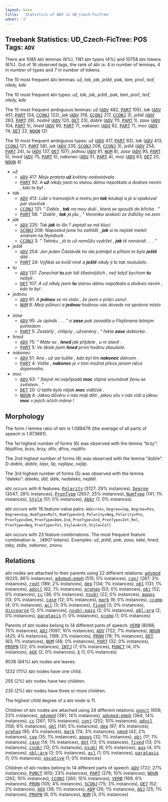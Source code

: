 ```yaml
---
layout: base
title:  'Statistics of ADV in UD_Czech-FicTree'
udver: '2'
---
```


## Treebank Statistics: UD_Czech-FicTree: POS Tags: `ADV`

There are 1085 `ADV` lemmas (8%), 1181 `ADV` types (4%) and 10758 `ADV` tokens (6%).
Out of 16 observed tags, the rank of `ADV` is: 4 in number of lemmas, 4 in number of types and 7 in number of tokens.

The 10 most frequent `ADV` lemmas: <em>už, tak, jak, ještě, pak, tam, proč, teď, nikdy, kde</em>

The 10 most frequent `ADV` types:  <em>už, tak, jak, ještě, pak, tam, proč, teď, nikdy, kde</em>

The 10 most frequent ambiguous lemmas: <em>už</em> (<tt><a href="cs_fictree-pos-ADV.html">ADV</a></tt> 482, <tt><a href="cs_fictree-pos-PART.html">PART</a></tt> 105), <em>tak</em> (<tt><a href="cs_fictree-pos-ADV.html">ADV</a></tt> 451, <tt><a href="cs_fictree-pos-PART.html">PART</a></tt> 124, <tt><a href="cs_fictree-pos-CCONJ.html">CCONJ</a></tt> 122), <em>jak</em> (<tt><a href="cs_fictree-pos-ADV.html">ADV</a></tt> 319, <tt><a href="cs_fictree-pos-SCONJ.html">SCONJ</a></tt> 217, <tt><a href="cs_fictree-pos-CCONJ.html">CCONJ</a></tt> 3), <em>ještě</em> (<tt><a href="cs_fictree-pos-ADV.html">ADV</a></tt> 283, <tt><a href="cs_fictree-pos-PART.html">PART</a></tt> 28), <em>hodně</em> (<tt><a href="cs_fictree-pos-ADV.html">ADV</a></tt> 120, <tt><a href="cs_fictree-pos-DET.html">DET</a></tt> 23), <em>dobře</em> (<tt><a href="cs_fictree-pos-ADV.html">ADV</a></tt> 111, <tt><a href="cs_fictree-pos-PART.html">PART</a></tt> 1), <em>zase</em> (<tt><a href="cs_fictree-pos-ADV.html">ADV</a></tt> 104, <tt><a href="cs_fictree-pos-PART.html">PART</a></tt> 5), <em>hned</em> (<tt><a href="cs_fictree-pos-ADV.html">ADV</a></tt> 90, <tt><a href="cs_fictree-pos-PART.html">PART</a></tt> 7), <em>nakonec</em> (<tt><a href="cs_fictree-pos-ADV.html">ADV</a></tt> 82, <tt><a href="cs_fictree-pos-PART.html">PART</a></tt> 7), <em>moc</em> (<tt><a href="cs_fictree-pos-ADV.html">ADV</a></tt> 74, <tt><a href="cs_fictree-pos-DET.html">DET</a></tt> 22, <tt><a href="cs_fictree-pos-NOUN.html">NOUN</a></tt> 12)

The 10 most frequent ambiguous types:  <em>už</em> (<tt><a href="cs_fictree-pos-ADV.html">ADV</a></tt> 417, <tt><a href="cs_fictree-pos-PART.html">PART</a></tt> 92), <em>tak</em> (<tt><a href="cs_fictree-pos-ADV.html">ADV</a></tt> 413, <tt><a href="cs_fictree-pos-CCONJ.html">CCONJ</a></tt> 121, <tt><a href="cs_fictree-pos-PART.html">PART</a></tt> 58), <em>jak</em> (<tt><a href="cs_fictree-pos-ADV.html">ADV</a></tt> 235, <tt><a href="cs_fictree-pos-SCONJ.html">SCONJ</a></tt> 206, <tt><a href="cs_fictree-pos-CCONJ.html">CCONJ</a></tt> 3), <em>ještě</em> (<tt><a href="cs_fictree-pos-ADV.html">ADV</a></tt> 254, <tt><a href="cs_fictree-pos-PART.html">PART</a></tt> 24), <em>tu</em> (<tt><a href="cs_fictree-pos-ADV.html">ADV</a></tt> 137, <tt><a href="cs_fictree-pos-DET.html">DET</a></tt> 107), <em>jednou</em> (<tt><a href="cs_fictree-pos-ADV.html">ADV</a></tt> 81, <tt><a href="cs_fictree-pos-NUM.html">NUM</a></tt> 8), <em>zase</em> (<tt><a href="cs_fictree-pos-ADV.html">ADV</a></tt> 95, <tt><a href="cs_fictree-pos-PART.html">PART</a></tt> 5), <em>hned</em> (<tt><a href="cs_fictree-pos-ADV.html">ADV</a></tt> 75, <tt><a href="cs_fictree-pos-PART.html">PART</a></tt> 5), <em>nakonec</em> (<tt><a href="cs_fictree-pos-ADV.html">ADV</a></tt> 51, <tt><a href="cs_fictree-pos-PART.html">PART</a></tt> 4), <em>moc</em> (<tt><a href="cs_fictree-pos-ADV.html">ADV</a></tt> 63, <tt><a href="cs_fictree-pos-DET.html">DET</a></tt> 20, <tt><a href="cs_fictree-pos-NOUN.html">NOUN</a></tt> 4)


* <em>už</em>
  * <tt><a href="cs_fictree-pos-ADV.html">ADV</a></tt> 417: <em>Moje prateta <b>už</b> květiny nedostávala .</em>
  * <tt><a href="cs_fictree-pos-PART.html">PART</a></tt> 92: <em>A <b>už</b> nikdy jsem tu starou dámu nepotkala a dodnes nevím , kdo to byl .</em>
* <em>tak</em>
  * <tt><a href="cs_fictree-pos-ADV.html">ADV</a></tt> 413: <em>Lidé v tramvajích a metru jen <b>tak</b> koukají a já si opakoval pár slovíček .</em>
  * <tt><a href="cs_fictree-pos-CCONJ.html">CCONJ</a></tt> 121: <em>" Dobře , <b>tak</b> na mou duši , která se spouští do břicha . "</em>
  * <tt><a href="cs_fictree-pos-PART.html">PART</a></tt> 58: <em>" Dobře , <b>tak</b> já jdu , " Veronika seskočí ze židličky na zem .</em>
* <em>jak</em>
  * <tt><a href="cs_fictree-pos-ADV.html">ADV</a></tt> 235: <em>Tak <b>jak</b> to šlo ? zeptali se mě kluci .</em>
  * <tt><a href="cs_fictree-pos-SCONJ.html">SCONJ</a></tt> 206: <em>Naposled jsme ho zahlídli , <b>jak</b> si to nejistě metelí směrem na Nymburk .</em>
  * <tt><a href="cs_fictree-pos-CCONJ.html">CCONJ</a></tt> 3: <em>" Tatínku , já to už nemůžu vydržet , <b>jak</b> tě nenávidí . . . "</em>
* <em>ještě</em>
  * <tt><a href="cs_fictree-pos-ADV.html">ADV</a></tt> 254: <em>Jen jeden Čáslavák ho ale potrápil a přitom to bylo <b>ještě</b> dítě .</em>
  * <tt><a href="cs_fictree-pos-PART.html">PART</a></tt> 24: <em>Vyfikla se kvůli mně a <b>ještě</b> nikdy jí to tak neslušelo .</em>
* <em>tu</em>
  * <tt><a href="cs_fictree-pos-ADV.html">ADV</a></tt> 137: <em>Zanechat <b>tu</b> pár lidí šťastnějších , než když bychom <b>tu</b> nebyli .</em>
  * <tt><a href="cs_fictree-pos-DET.html">DET</a></tt> 107: <em>A už nikdy jsem <b>tu</b> starou dámu nepotkala a dodnes nevím , kdo to byl .</em>
* <em>jednou</em>
  * <tt><a href="cs_fictree-pos-ADV.html">ADV</a></tt> 81: <em>A <b>jednou</b> se mi stalo , že jsem v práci usnul .</em>
  * <tt><a href="cs_fictree-pos-NUM.html">NUM</a></tt> 8: <em>Mezi půlnocí a <b>jednou</b> hodinou vás dovede na správné místo .</em>
* <em>zase</em>
  * <tt><a href="cs_fictree-pos-ADV.html">ADV</a></tt> 95: <em>Je úplněk . . . " a <b>zase</b> pak zavadila o Flajšmana letmým pohledem .</em>
  * <tt><a href="cs_fictree-pos-PART.html">PART</a></tt> 5: <em>Zestárlý , chlípný , užvaněný , " řekla <b>zase</b> doktorka .</em>
* <em>hned</em>
  * <tt><a href="cs_fictree-pos-ADV.html">ADV</a></tt> 75: <em>" Máte se , <b>hned</b> jak přijdete , u ní stavit .</em>
  * <tt><a href="cs_fictree-pos-PART.html">PART</a></tt> 5: <em>Ve škole jsem <b>hned</b> první hodinu zkoušela .</em>
* <em>nakonec</em>
  * <tt><a href="cs_fictree-pos-ADV.html">ADV</a></tt> 51: <em>Ano , už asi tušíte , kdo byl tím <b>nakonec</b> dárcem .</em>
  * <tt><a href="cs_fictree-pos-PART.html">PART</a></tt> 4: <em>Vidíte , <b>nakonec</b> je v tom možná přece jenom něco dojemného .</em>
* <em>moc</em>
  * <tt><a href="cs_fictree-pos-ADV.html">ADV</a></tt> 63: <em>" Stejně mi nepřipadá <b>moc</b> vtipné srovnávat ženu se zvířetem . "</em>
  * <tt><a href="cs_fictree-pos-DET.html">DET</a></tt> 20: <em>U talíře bylo nějak <b>moc</b> vidliček .</em>
  * <tt><a href="cs_fictree-pos-NOUN.html">NOUN</a></tt> 4: <em>Jakou důvěru v nás mají děti , jakou sílu v nás vidí a jakou <b>moc</b> v jejich očích máme !</em>

## Morphology

The form / lemma ratio of `ADV` is 1.088479 (the average of all parts of speech is 1.973661).

The 1st highest number of forms (6) was observed with the lemma “brzy”: <em>Nejdříve, brzo, brzy, dřív, dříve, nejdřív</em>.

The 2nd highest number of forms (6) was observed with the lemma “dobře”: <em>D-dobře, dobře, lépe, líp, nejlépe, nejlíp</em>.

The 3rd highest number of forms (5) was observed with the lemma “daleko”: <em>daleko, dál, dále, nedaleko, nejdál</em>.

`ADV` occurs with 6 features: <tt><a href="cs_fictree-feat-Polarity.html">Polarity</a></tt> (3127; 29% instances), <tt><a href="cs_fictree-feat-Degree.html">Degree</a></tt> (3047; 28% instances), <tt><a href="cs_fictree-feat-PronType.html">PronType</a></tt> (2657; 25% instances), <tt><a href="cs_fictree-feat-NumType.html">NumType</a></tt> (141; 1% instances), <tt><a href="cs_fictree-feat-Style.html">Style</a></tt> (51; 0% instances), <tt><a href="cs_fictree-feat-Abbr.html">Abbr</a></tt> (1; 0% instances)

`ADV` occurs with 16 feature-value pairs: `Abbr=Yes`, `Degree=Cmp`, `Degree=Pos`, `Degree=Sup`, `NumType=Mult`, `NumType=Ord`, `Polarity=Neg`, `Polarity=Pos`, `PronType=Dem`, `PronType=Dem,Ind`, `PronType=Ind`, `PronType=Int,Rel`, `PronType=Neg`, `PronType=Tot`, `Style=Arch`, `Style=Coll`

`ADV` occurs with 23 feature combinations.
The most frequent feature combination is `_` (4907 tokens).
Examples: <em>už, ještě, pak, zase, také, hned, taky, stále, nakonec, znovu</em>


## Relations

`ADV` nodes are attached to their parents using 22 different relations: <tt><a href="cs_fictree-dep-advmod.html">advmod</a></tt> (9225; 86% instances), <tt><a href="cs_fictree-dep-advmod-emph.html">advmod:emph</a></tt> (515; 5% instances), <tt><a href="cs_fictree-dep-conj.html">conj</a></tt> (287; 3% instances), <tt><a href="cs_fictree-dep-root.html">root</a></tt> (189; 2% instances), <tt><a href="cs_fictree-dep-dep.html">dep</a></tt> (134; 1% instances), <tt><a href="cs_fictree-dep-obl.html">obl</a></tt> (131; 1% instances), <tt><a href="cs_fictree-dep-advcl.html">advcl</a></tt> (62; 1% instances), <tt><a href="cs_fictree-dep-orphan.html">orphan</a></tt> (53; 0% instances), <tt><a href="cs_fictree-dep-obj.html">obj</a></tt> (52; 0% instances), <tt><a href="cs_fictree-dep-cc.html">cc</a></tt> (36; 0% instances), <tt><a href="cs_fictree-dep-nsubj.html">nsubj</a></tt> (22; 0% instances), <tt><a href="cs_fictree-dep-appos.html">appos</a></tt> (13; 0% instances), <tt><a href="cs_fictree-dep-case.html">case</a></tt> (12; 0% instances), <tt><a href="cs_fictree-dep-mark.html">mark</a></tt> (9; 0% instances), <tt><a href="cs_fictree-dep-ccomp.html">ccomp</a></tt> (4; 0% instances), <tt><a href="cs_fictree-dep-acl.html">acl</a></tt> (3; 0% instances), <tt><a href="cs_fictree-dep-fixed.html">fixed</a></tt> (3; 0% instances), <tt><a href="cs_fictree-dep-discourse.html">discourse</a></tt> (2; 0% instances), <tt><a href="cs_fictree-dep-nsubj-pass.html">nsubj:pass</a></tt> (2; 0% instances), <tt><a href="cs_fictree-dep-obl-arg.html">obl:arg</a></tt> (2; 0% instances), <tt><a href="cs_fictree-dep-parataxis.html">parataxis</a></tt> (1; 0% instances), <tt><a href="cs_fictree-dep-xcomp.html">xcomp</a></tt> (1; 0% instances)

Parents of `ADV` nodes belong to 14 different parts of speech: <tt><a href="cs_fictree-pos-VERB.html">VERB</a></tt> (8068; 75% instances), <tt><a href="cs_fictree-pos-ADJ.html">ADJ</a></tt> (1097; 10% instances), <tt><a href="cs_fictree-pos-ADV.html">ADV</a></tt> (722; 7% instances), <tt><a href="cs_fictree-pos-NOUN.html">NOUN</a></tt> (425; 4% instances),  (189; 2% instances), <tt><a href="cs_fictree-pos-PRON.html">PRON</a></tt> (78; 1% instances), <tt><a href="cs_fictree-pos-DET.html">DET</a></tt> (63; 1% instances), <tt><a href="cs_fictree-pos-NUM.html">NUM</a></tt> (48; 0% instances), <tt><a href="cs_fictree-pos-PART.html">PART</a></tt> (32; 0% instances), <tt><a href="cs_fictree-pos-PROPN.html">PROPN</a></tt> (22; 0% instances), <tt><a href="cs_fictree-pos-INTJ.html">INTJ</a></tt> (7; 0% instances), <tt><a href="cs_fictree-pos-PUNCT.html">PUNCT</a></tt> (4; 0% instances), <tt><a href="cs_fictree-pos-AUX.html">AUX</a></tt> (2; 0% instances), <tt><a href="cs_fictree-pos-X.html">X</a></tt> (1; 0% instances)

9036 (84%) `ADV` nodes are leaves.

1232 (11%) `ADV` nodes have one child.

255 (2%) `ADV` nodes have two children.

235 (2%) `ADV` nodes have three or more children.

The highest child degree of a `ADV` node is 11.

Children of `ADV` nodes are attached using 24 different relations: <tt><a href="cs_fictree-dep-punct.html">punct</a></tt> (609; 23% instances), <tt><a href="cs_fictree-dep-advmod.html">advmod</a></tt> (381; 14% instances), <tt><a href="cs_fictree-dep-advmod-emph.html">advmod:emph</a></tt> (364; 14% instances), <tt><a href="cs_fictree-dep-cc.html">cc</a></tt> (267; 10% instances), <tt><a href="cs_fictree-dep-conj.html">conj</a></tt> (252; 10% instances), <tt><a href="cs_fictree-dep-advcl.html">advcl</a></tt> (158; 6% instances), <tt><a href="cs_fictree-dep-obl.html">obl</a></tt> (141; 5% instances), <tt><a href="cs_fictree-dep-dep.html">dep</a></tt> (97; 4% instances), <tt><a href="cs_fictree-dep-orphan.html">orphan</a></tt> (95; 4% instances), <tt><a href="cs_fictree-dep-mark.html">mark</a></tt> (74; 3% instances), <tt><a href="cs_fictree-dep-nmod.html">nmod</a></tt> (42; 2% instances), <tt><a href="cs_fictree-dep-cop.html">cop</a></tt> (35; 1% instances), <tt><a href="cs_fictree-dep-appos.html">appos</a></tt> (32; 1% instances), <tt><a href="cs_fictree-dep-obj.html">obj</a></tt> (17; 1% instances), <tt><a href="cs_fictree-dep-case.html">case</a></tt> (14; 1% instances), <tt><a href="cs_fictree-dep-det.html">det</a></tt> (13; 0% instances), <tt><a href="cs_fictree-dep-fixed.html">fixed</a></tt> (13; 0% instances), <tt><a href="cs_fictree-dep-csubj.html">csubj</a></tt> (12; 0% instances), <tt><a href="cs_fictree-dep-nsubj.html">nsubj</a></tt> (6; 0% instances), <tt><a href="cs_fictree-dep-aux.html">aux</a></tt> (4; 0% instances), <tt><a href="cs_fictree-dep-obl-arg.html">obl:arg</a></tt> (3; 0% instances), <tt><a href="cs_fictree-dep-acl.html">acl</a></tt> (1; 0% instances), <tt><a href="cs_fictree-dep-parataxis.html">parataxis</a></tt> (1; 0% instances), <tt><a href="cs_fictree-dep-vocative.html">vocative</a></tt> (1; 0% instances)

Children of `ADV` nodes belong to 14 different parts of speech: <tt><a href="cs_fictree-pos-ADV.html">ADV</a></tt> (722; 27% instances), <tt><a href="cs_fictree-pos-PUNCT.html">PUNCT</a></tt> (610; 23% instances), <tt><a href="cs_fictree-pos-PART.html">PART</a></tt> (276; 10% instances), <tt><a href="cs_fictree-pos-NOUN.html">NOUN</a></tt> (262; 10% instances), <tt><a href="cs_fictree-pos-CCONJ.html">CCONJ</a></tt> (260; 10% instances), <tt><a href="cs_fictree-pos-VERB.html">VERB</a></tt> (169; 6% instances), <tt><a href="cs_fictree-pos-PRON.html">PRON</a></tt> (105; 4% instances), <tt><a href="cs_fictree-pos-SCONJ.html">SCONJ</a></tt> (75; 3% instances), <tt><a href="cs_fictree-pos-DET.html">DET</a></tt> (52; 2% instances), <tt><a href="cs_fictree-pos-AUX.html">AUX</a></tt> (39; 1% instances), <tt><a href="cs_fictree-pos-ADP.html">ADP</a></tt> (26; 1% instances), <tt><a href="cs_fictree-pos-ADJ.html">ADJ</a></tt> (25; 1% instances), <tt><a href="cs_fictree-pos-PROPN.html">PROPN</a></tt> (8; 0% instances), <tt><a href="cs_fictree-pos-NUM.html">NUM</a></tt> (3; 0% instances)

